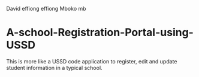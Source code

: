 David effiong effiong Mboko mb
# A-school-Registration-Portal-using-USSD
This is more like a USSD code application to register, edit and update student information in a typical school.
